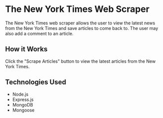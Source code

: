 # The New York Times Web Scraper

The New York Times web scraper allows the user to view the latest news from the New York Times and save articles to come back to.  The user may also add a comment to an article.  

## How it Works

Click the "Scrape Articles" button to view the latest articles from the New York Times.

## Technologies Used
* Node.js
* Express.js
* MongoDB
* Mongoose